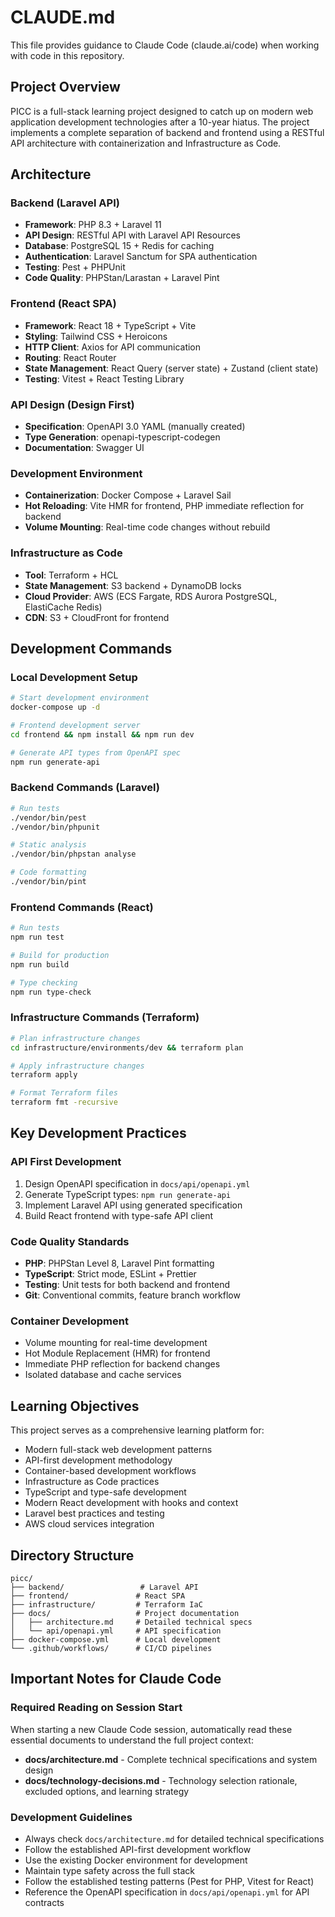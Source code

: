 # CLAUDE.md

This file provides guidance to Claude Code (claude.ai/code) when working with code in this repository.

## Project Overview

PICC is a full-stack learning project designed to catch up on modern web application development technologies after a 10-year hiatus. The project implements a complete separation of backend and frontend using a RESTful API architecture with containerization and Infrastructure as Code.

## Architecture

### Backend (Laravel API)
- **Framework**: PHP 8.3 + Laravel 11 
- **API Design**: RESTful API with Laravel API Resources
- **Database**: PostgreSQL 15 + Redis for caching
- **Authentication**: Laravel Sanctum for SPA authentication
- **Testing**: Pest + PHPUnit
- **Code Quality**: PHPStan/Larastan + Laravel Pint

### Frontend (React SPA)
- **Framework**: React 18 + TypeScript + Vite
- **Styling**: Tailwind CSS + Heroicons
- **HTTP Client**: Axios for API communication
- **Routing**: React Router
- **State Management**: React Query (server state) + Zustand (client state)
- **Testing**: Vitest + React Testing Library

### API Design (Design First)
- **Specification**: OpenAPI 3.0 YAML (manually created)
- **Type Generation**: openapi-typescript-codegen
- **Documentation**: Swagger UI

### Development Environment
- **Containerization**: Docker Compose + Laravel Sail
- **Hot Reloading**: Vite HMR for frontend, PHP immediate reflection for backend
- **Volume Mounting**: Real-time code changes without rebuild

### Infrastructure as Code
- **Tool**: Terraform + HCL
- **State Management**: S3 backend + DynamoDB locks
- **Cloud Provider**: AWS (ECS Fargate, RDS Aurora PostgreSQL, ElastiCache Redis)
- **CDN**: S3 + CloudFront for frontend

## Development Commands

### Local Development Setup
```bash
# Start development environment
docker-compose up -d

# Frontend development server
cd frontend && npm install && npm run dev

# Generate API types from OpenAPI spec
npm run generate-api
```

### Backend Commands (Laravel)
```bash
# Run tests
./vendor/bin/pest
./vendor/bin/phpunit

# Static analysis
./vendor/bin/phpstan analyse

# Code formatting
./vendor/bin/pint
```

### Frontend Commands (React)
```bash
# Run tests
npm run test

# Build for production
npm run build

# Type checking
npm run type-check
```

### Infrastructure Commands (Terraform)
```bash
# Plan infrastructure changes
cd infrastructure/environments/dev && terraform plan

# Apply infrastructure changes
terraform apply

# Format Terraform files
terraform fmt -recursive
```

## Key Development Practices

### API First Development
1. Design OpenAPI specification in `docs/api/openapi.yml`
2. Generate TypeScript types: `npm run generate-api`
3. Implement Laravel API using generated specification
4. Build React frontend with type-safe API client

### Code Quality Standards
- **PHP**: PHPStan Level 8, Laravel Pint formatting
- **TypeScript**: Strict mode, ESLint + Prettier
- **Testing**: Unit tests for both backend and frontend
- **Git**: Conventional commits, feature branch workflow

### Container Development
- Volume mounting for real-time development
- Hot Module Replacement (HMR) for frontend
- Immediate PHP reflection for backend changes
- Isolated database and cache services

## Learning Objectives

This project serves as a comprehensive learning platform for:
- Modern full-stack web development patterns
- API-first development methodology  
- Container-based development workflows
- Infrastructure as Code practices
- TypeScript and type-safe development
- Modern React development with hooks and context
- Laravel best practices and testing
- AWS cloud services integration

## Directory Structure

```
picc/
├── backend/                 # Laravel API
├── frontend/               # React SPA  
├── infrastructure/         # Terraform IaC
├── docs/                   # Project documentation
│   ├── architecture.md     # Detailed technical specs
│   └── api/openapi.yml     # API specification
├── docker-compose.yml      # Local development
└── .github/workflows/      # CI/CD pipelines
```

## Important Notes for Claude Code

### Required Reading on Session Start
When starting a new Claude Code session, automatically read these essential documents to understand the full project context:
- **docs/architecture.md** - Complete technical specifications and system design
- **docs/technology-decisions.md** - Technology selection rationale, excluded options, and learning strategy

### Development Guidelines
- Always check `docs/architecture.md` for detailed technical specifications
- Follow the established API-first development workflow
- Use the existing Docker environment for development
- Maintain type safety across the full stack
- Follow the established testing patterns (Pest for PHP, Vitest for React)
- Reference the OpenAPI specification in `docs/api/openapi.yml` for API contracts